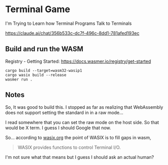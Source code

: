# Terminal Game

I'm Trying to Learn how Terminal Programs Talk to Terminals


https://claude.ai/chat/356b533c-dc7f-496c-8dd1-781afed193ec


## Build and run the WASM

Registry - Getting Started: https://docs.wasmer.io/registry/get-started

```
cargo build --target=wasm32-wasip1
cargo wasix build --release
wasmer run .
```


## Notes

So, It was good to build this. I stopped as far as realizing that WebAssembly does not support setting the standard in in a raw mode... 

I read somewhere that you can set the raw mode on the host side. So that would be X term. I guess I should Google that now.

So... according to [wasix.org](https://wasix.org/) the point of WASIX is to fill gaps in wasm,

> WASIX provides functions to control Terminal I/O.

I'm not sure what that means but I guess I should ask an actual human?

